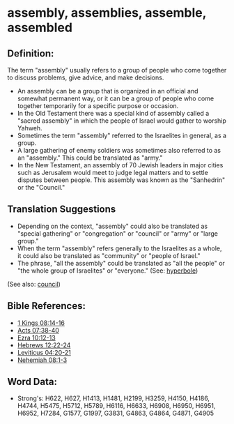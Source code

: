 # assembly, assemblies, assemble, assembled #

## Definition: ##

The term "assembly" usually refers to a group of people who come together to discuss problems, give advice, and make decisions.

* An assembly can be a group that is organized in an official and somewhat permanent way, or it can be a group of people who come together temporarily for a specific purpose or occasion.
* In the Old Testament there was a special kind of assembly called a "sacred assembly" in which the people of Israel would gather to worship Yahweh.
* Sometimes the term "assembly" referred to the Israelites in general, as a group.
* A large gathering of enemy soldiers was sometimes also referred to as an "assembly." This could be translated as "army."
* In the New Testament, an assembly of 70 Jewish leaders in major cities such as Jerusalem would meet to judge legal matters and to settle disputes between people. This assembly was known as the "Sanhedrin" or the "Council."

## Translation Suggestions ##

* Depending on the context, "assembly" could also be translated as "special gathering" or "congregation" or "council" or "army" or "large group."
* When the term "assembly" refers generally to the Israelites as a whole, it could also be translated as "community" or "people of Israel."
* The phrase, "all the assembly" could be translated as "all the people" or "the whole group of Israelites" or "everyone." (See: [hyperbole](rc://en/ta/man/translate/figs-hyperbole))

(See also: [council](../other/council.md))

## Bible References: ##

* [1 Kings 08:14-16](rc://en/tn/help/1ki/08/14)
* [Acts 07:38-40](rc://en/tn/help/act/07/38)
* [Ezra 10:12-13](rc://en/tn/help/ezr/10/12)
* [Hebrews 12:22-24](rc://en/tn/help/heb/12/22)
* [Leviticus 04:20-21](rc://en/tn/help/lev/04/20)
* [Nehemiah 08:1-3](rc://en/tn/help/neh/08/01)

## Word Data: ##

* Strong's: H622, H627, H1413, H1481, H2199, H3259, H4150, H4186, H4744, H5475, H5712, H5789, H6116, H6633, H6908, H6950, H6951, H6952, H7284, G1577, G1997, G3831, G4863, G4864, G4871, G4905
